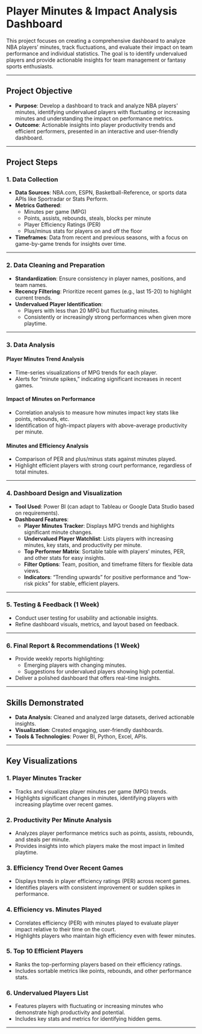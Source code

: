 # Player Minutes & Impact Analysis Dashboard

This project focuses on creating a comprehensive dashboard to analyze NBA players’ minutes, track fluctuations, and evaluate their impact on team performance and individual statistics. The goal is to identify undervalued players and provide actionable insights for team management or fantasy sports enthusiasts.

---

## Project Objective

- **Purpose**: Develop a dashboard to track and analyze NBA players' minutes, identifying undervalued players with fluctuating or increasing minutes and understanding the impact on performance metrics.
- **Outcome**: Actionable insights into player productivity trends and efficient performers, presented in an interactive and user-friendly dashboard.

---

## Project Steps

### 1. **Data Collection**

- **Data Sources**: NBA.com, ESPN, Basketball-Reference, or sports data APIs like Sportradar or Stats Perform.
- **Metrics Gathered**:
  - Minutes per game (MPG)
  - Points, assists, rebounds, steals, blocks per minute
  - Player Efficiency Ratings (PER)
  - Plus/minus stats for players on and off the floor
- **Timeframes**: Data from recent and previous seasons, with a focus on game-by-game trends for insights over time.

---

### 2. **Data Cleaning and Preparation**

- **Standardization**: Ensure consistency in player names, positions, and team names.
- **Recency Filtering**: Prioritize recent games (e.g., last 15-20) to highlight current trends.
- **Undervalued Player Identification**:
  - Players with less than 20 MPG but fluctuating minutes.
  - Consistently or increasingly strong performances when given more playtime.

---

### 3. **Data Analysis**

#### **Player Minutes Trend Analysis**
- Time-series visualizations of MPG trends for each player.
- Alerts for “minute spikes,” indicating significant increases in recent games.

#### **Impact of Minutes on Performance**
- Correlation analysis to measure how minutes impact key stats like points, rebounds, etc.
- Identification of high-impact players with above-average productivity per minute.

#### **Minutes and Efficiency Analysis**
- Comparison of PER and plus/minus stats against minutes played.
- Highlight efficient players with strong court performance, regardless of total minutes.

---

### 4. **Dashboard Design and Visualization**

- **Tool Used**: Power BI (can adapt to Tableau or Google Data Studio based on requirements).
- **Dashboard Features**:
  - **Player Minutes Tracker**: Displays MPG trends and highlights significant minute changes.
  - **Undervalued Player Watchlist**: Lists players with increasing minutes, key stats, and productivity per minute.
  - **Top Performer Matrix**: Sortable table with players’ minutes, PER, and other stats for easy insights.
  - **Filter Options**: Team, position, and timeframe filters for flexible data views.
  - **Indicators**: “Trending upwards” for positive performance and “low-risk picks” for stable, efficient players.

---

### 5. **Testing & Feedback (1 Week)**

- Conduct user testing for usability and actionable insights.
- Refine dashboard visuals, metrics, and layout based on feedback.

---

### 6. **Final Report & Recommendations (1 Week)**

- Provide weekly reports highlighting:
  - Emerging players with changing minutes.
  - Suggestions for undervalued players showing high potential.
- Deliver a polished dashboard that offers real-time insights.

---

## Skills Demonstrated

- **Data Analysis**: Cleaned and analyzed large datasets, derived actionable insights.
- **Visualization**: Created engaging, user-friendly dashboards.
- **Tools & Technologies**: Power BI, Python, Excel, APIs.

---

## Key Visualizations

### 1. **Player Minutes Tracker**
- Tracks and visualizes player minutes per game (MPG) trends.
- Highlights significant changes in minutes, identifying players with increasing playtime over recent games.

### 2. **Productivity Per Minute Analysis**
- Analyzes player performance metrics such as points, assists, rebounds, and steals per minute.
- Provides insights into which players make the most impact in limited playtime.

### 3. **Efficiency Trend Over Recent Games**
- Displays trends in player efficiency ratings (PER) across recent games.
- Identifies players with consistent improvement or sudden spikes in performance.

### 4. **Efficiency vs. Minutes Played**
- Correlates efficiency (PER) with minutes played to evaluate player impact relative to their time on the court.
- Highlights players who maintain high efficiency even with fewer minutes.

### 5. **Top 10 Efficient Players**
- Ranks the top-performing players based on their efficiency ratings.
- Includes sortable metrics like points, rebounds, and other performance stats.

### 6. **Undervalued Players List**
- Features players with fluctuating or increasing minutes who demonstrate high productivity and potential.
- Includes key stats and metrics for identifying hidden gems.

---
